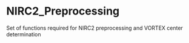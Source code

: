 # NIRC2_Preprocessing
Set of functions required for NIRC2 preprocessing and VORTEX center determination
